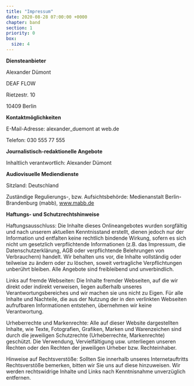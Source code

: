 ```yaml
---
title: "Impressum"
date: 2020-08-28 07:00:00 +0000
chapter: band
section: 1
priority: 0
box:
  size: 4
---
```


**Diensteanbieter**

Alexander Dümont

DEAF FLOW

Rietzestr. 10

10409 Berlin

**Kontaktmöglichkeiten**

E-Mail-Adresse: alexander_duemont at web.de

Telefon: 030 555 77 555

**Journalistisch-redaktionelle Angebote**

Inhaltlich verantwortlich: Alexander Dümont

**Audiovisuelle Mediendienste**

Sitzland: Deutschland

Zuständige Regulierungs-, bzw. Aufsichtsbehörde: Medienanstalt Berlin-Brandenburg (mabb), www.mabb.de

**Haftungs- und Schutzrechtshinweise**

Haftungsausschluss: Die Inhalte dieses Onlineangebotes wurden sorgfältig und nach unserem aktuellen Kenntnisstand erstellt, dienen jedoch nur der Information und entfalten keine rechtlich bindende Wirkung, sofern es sich nicht um gesetzlich verpflichtende Informationen (z.B. das Impressum, die Datenschutzerklärung, AGB oder verpflichtende Belehrungen von Verbrauchern) handelt. Wir behalten uns vor, die Inhalte vollständig oder teilweise zu ändern oder zu löschen, soweit vertragliche Verpflichtungen unberührt bleiben. Alle Angebote sind freibleibend und unverbindlich.

Links auf fremde Webseiten: Die Inhalte fremder Webseiten, auf die wir direkt oder indirekt verweisen, liegen außerhalb unseres Verantwortungsbereiches und wir machen sie uns nicht zu Eigen. Für alle Inhalte und Nachteile, die aus der Nutzung der in den verlinkten Webseiten aufrufbaren Informationen entstehen, übernehmen wir keine Verantwortung.

Urheberrechte und Markenrechte: Alle auf dieser Website dargestellten Inhalte, wie Texte, Fotografien, Grafiken, Marken und Warenzeichen sind durch die jeweiligen Schutzrechte (Urheberrechte, Markenrechte) geschützt. Die Verwendung, Vervielfältigung usw. unterliegen unseren Rechten oder den Rechten der jeweiligen Urheber bzw. Rechteinhaber.

Hinweise auf Rechtsverstöße: Sollten Sie innerhalb unseres Internetauftritts Rechtsverstöße bemerken, bitten wir Sie uns auf diese hinzuweisen. Wir werden rechtswidrige Inhalte und Links nach Kenntnisnahme unverzüglich entfernen.
